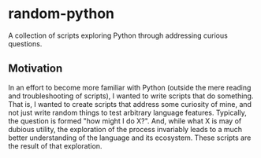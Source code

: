 # random-python
A collection of scripts exploring Python through addressing curious questions.


## Motivation
In an effort to become more familiar with Python (outside the mere reading
and troubleshooting of scripts), I wanted to write scripts that do something.
That is, I wanted to create scripts that address some curiosity of mine,
and not just write random things to test arbitrary language features.
Typically, the question is formed "how might I do X?". And, while what X is
may of dubious utility, the exploration of the process invariably leads to a
much better understanding of the language and its ecosystem. These scripts are
the result of that exploration.
